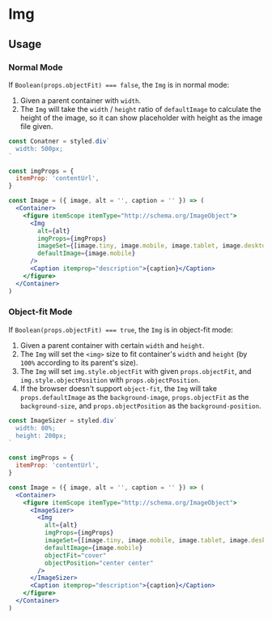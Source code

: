 # Img

## Usage

### Normal Mode

If `Boolean(props.objectFit) === false`, the `Img` is in normal mode:

1. Given a parent container with `width`.
2. The `Img` will take the `width` / `height` ratio of `defaultImage` to calculate the height of the image, so it can show placeholder with height as the image file given.

```jsx
const Conatner = styled.div`
  width: 500px;
`

const imgProps = {
  itemProp: 'contentUrl',
}

const Image = ({ image, alt = '', caption = '' }) => (
  <Container>
    <figure itemScope itemType="http://schema.org/ImageObject">
      <Img
        alt={alt}
        imgProps={imgProps}
        imageSet={[image.tiny, image.mobile, image.tablet, image.desktop]}
        defaultImage={image.mobile}
      />
      <Caption itemprop="description">{caption}</Caption>
    </figure>
  </Container>
)
```

### Object-fit Mode

If `Boolean(props.objectFit) === true`, the `Img` is in object-fit mode:

1. Given a parent container with certain `width` and `height`.
2. The `Img` will set the `<img>` size to fit container's `width` and `height` (by `100%` according to its parent's size).
3. The `Img` will set `img.style.objectFit` with given `props.objectFit`, and `img.style.objectPosition` with `props.objectPosition`.
4. If the browser doesn't support `object-fit`, the `Img` will take `props.defaultImage` as the `background-image`, `props.objectFit` as the `background-size`, and `props.objectPosition` as the `background-position`.

```jsx
const ImageSizer = styled.div`
  width: 80%;
  height: 200px;
`

const imgProps = {
  itemProp: 'contentUrl',
}

const Image = ({ image, alt = '', caption = '' }) => (
  <Container>
    <figure itemScope itemType="http://schema.org/ImageObject">
      <ImageSizer>
        <Img
          alt={alt}
          imgProps={imgProps}
          imageSet={[image.tiny, image.mobile, image.tablet, image.desktop]}
          defaultImage={image.mobile}
          objectFit="cover"
          objectPosition="center center"
        />
      </ImageSizer>
      <Caption itemprop="description">{caption}</Caption>
    </figure>
  </Container>
)
```

